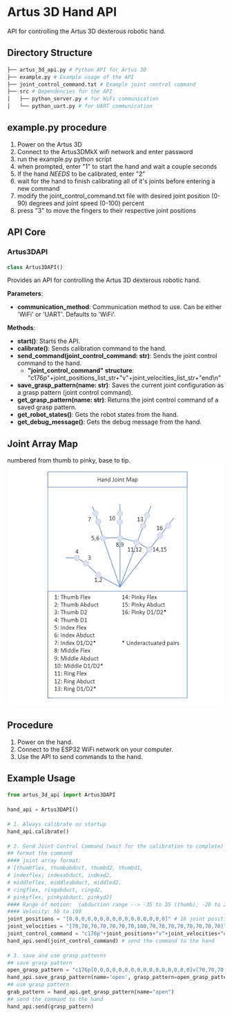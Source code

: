 # Artus 3D Hand API

API for controlling the Artus 3D dexterous robotic hand.


## Directory Structure
```bash
├── artus_3d_api.py # Python API for Artus 3D
├── example.py # Example usage of the API
├── joint_control_command.txt # Example joint control command
├── src # Dependencies for the API
│   ├── python_server.py # for WiFi communication
│   └── python_uart.py # for UART communication
```

## example.py procedure
1. Power on the Artus 3D
2. Connect to the Artus3DMkX wifi network and enter password
3. run the example.py python script
4. when prompted, enter "1" to start the hand and wait a couple seconds
5. If the hand _NEEDS_ to be calibrated, enter "2"
6. wait for the hand to finish calibrating all of it's joints before entering a new command
7. modify the joint_control_command.txt file with desired joint position (0-90) degrees and joint speed (0-100) percent
8. press "3" to move the fingers to their respective joint positions

## API Core

### Artus3DAPI


```python
class Artus3DAPI()
```
Provides an API for controlling the Artus 3D dexterous robotic hand.

**Parameters**:
- **communication_method**: Communication method to use. Can be either 'WiFi' or 'UART'. Defaults to 'WiFi'.

**Methods**:
- **start()**: Starts the API.
- **calibrate()**: Sends calibration command to the hand.
- **send_command(joint_control_command: str)**: Sends the joint control command to the hand.
    - **"joint_control_command" structure**: "c176p"+joint_positions_list_str+"v"+joint_velocities_list_str+"end\n"
- **save_grasp_pattern(name: str)**: Saves the current joint configuration as a grasp pattern (joint control command).
- **get_grasp_pattern(name: str)**: Returns the joint control command of a saved grasp pattern.
- **get_robot_states()**: Gets the robot states from the hand.
- **get_debug_message()**: Gets the debug message from the hand.

## Joint Array Map
numbered from thumb to pinky, base to tip.
![hand joint array image](/public/Hand_Joint_Map.png)

## Procedure
1. Power on the hand.
2. Connect to the ESP32 WiFi network on your computer.
3. Use the API to send commands to the hand.

## Example Usage
```python
from artus_3d_api import Artus3DAPI

hand_api = Artus3DAPI()

# 1. Always calibrate on startup
hand_api.calibrate()

# 2. Send Joint Control Command (wait for the calibration to complete)
## format the command
#### joint array format:
# [thumbflex, thumbabduct, thumbd2, thumbd1, 
# indexflex, indexabduct, indexd2, 
# middleflex, middleabduct, middled2, 
# ringflex, ringabduct, ringd2, 
# pinkyflex, pinkyabduct, pinkyd2]
#### Range of motion:  (abduction range --> -35 to 35 (thumb), -20 to 20 (other fingers) || all other angles --> 0 to 90)
#### Velocity: 50 to 100
joint_positions = "[0,0,0,0,0,0,0,0,0,0,0,0,0,0,0,0]" # 16 joint positions (in degrees)
joint_velocities = "[70,70,70,70,70,70,70,100,70,70,70,70,70,70,70,70]" # 16 joint velocities
joint_control_command = "c176p"+joint_positions+"v"+joint_velocities+"end\n"
hand_api.send(joint_control_command) # send the command to the hand

# 3. save and use grasp patterns
## save grasp pattern
open_grasp_pattern = "c176p[0,0,0,0,0,0,0,0,0,0,0,0,0,0,0,0]v[70,70,70,70,70,70,70,100,70,70,70,70,70,70,70,70]end\n"
hand_api.save_grasp_pattern(name='open', grasp_pattern=open_grasp_pattern)
## use grasp pattern
grab_pattern = hand_api.get_grasp_pattern(name="open")
## send the command to the hand
hand_api.send(grasp_pattern)
```




